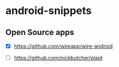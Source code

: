 # android-snippets

## Open Source apps
- [x] https://github.com/wireapp/wire-android
- [ ] https://github.com/nickbutcher/plaid

























